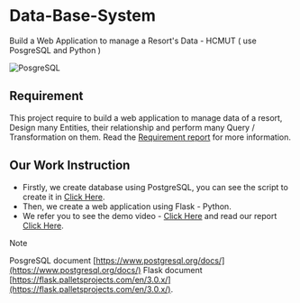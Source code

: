 # Data-Base-System
Build a Web Application to manage a Resort's Data - HCMUT ( use PosgreSQL and Python )

![PosgreSQL](https://cdn-cjmik.nitrocdn.com/UjszoEMIGzQLBmRYICliaPmdTnvQlovN/assets/images/optimized/rev-22ebbc4/www.aalpha.net/wp-content/uploads/2019/05/postgre-database-development-india.png)


## Requirement
This project require to build a web application to manage data of a resort, Design many Entities, their relationship and perform many Query / Transformation on them. Read the [Requirement report](Requirements.pdf) for more information.
## Our Work Instruction
* Firstly, we create database using PostgreSQL, you can see the script to create it in [Click Here](database_assignment_script.sql).
* Then, we create a web application using Flask - Python.
* We refer you to see the demo video - [Click Here](https://drive.google.com/file/d/1fR5A5C6RFB4fwya3AnqX61ahgcwkt4hQ/view?usp=sharing) and read our report [Click Here](DATABASE_SYSTEMS_LAB_REPORT.pdf).

>[!NOTE]
> PosgreSQL document [https://www.postgresql.org/docs/](https://www.postgresql.org/docs/)
> Flask document [https://flask.palletsprojects.com/en/3.0.x/](https://flask.palletsprojects.com/en/3.0.x/).


